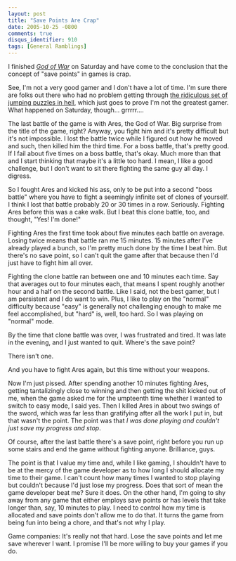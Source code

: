 ```yaml
---
layout: post
title: "Save Points Are Crap"
date: 2005-10-25 -0800
comments: true
disqus_identifier: 910
tags: [General Ramblings]
---
```

I finished [*God of
War*](http://www.amazon.com/exec/obidos/ASIN/B0002XL3BA/mhsvortex) on
Saturday and have come to the conclusion that the concept of "save
points" in games is crap.

 See, I'm not a very good gamer and I don't have a lot of time. I'm sure
there are folks out there who had no problem getting through [the
ridiculous set of jumping puzzles in
hell](/archive/2005/10/21/hell-is-full-of-jumping-puzzles.aspx), which
just goes to prove I'm not the greatest gamer. What happened on
Saturday, though... grrrrr....

 The last battle of the game is with Ares, the God of War. Big surprise
from the title of the game, right? Anyway, you fight him and it's pretty
difficult but it's not impossible. I lost the battle twice while I
figured out how he moved and such, then killed him the third time. For a
boss battle, that's pretty good. If I fail about five times on a boss
battle, that's okay. Much more than that and I start thinking that maybe
it's a little too hard. I mean, I like a good challenge, but I don't
want to sit there fighting the same guy all day. I digress.

 So I fought Ares and kicked his ass, only to be put into a second "boss
battle" where you have to fight a seemingly infinite set of clones of
yourself. I think I lost that battle probably 20 or 30 times in a row.
Seriously. Fighting Ares before this was a cake walk. But I beat this
clone battle, too, and thought, "Yes! I'm done!"

 Fighting Ares the first time took about five minutes each battle on
average. Losing twice means that battle ran me 15 minutes. 15 minutes
after I've already played a bunch, so I'm pretty much done by the time I
beat him. But there's no save point, so I can't quit the game after that
because then I'd just have to fight him all over.

 Fighting the clone battle ran between one and 10 minutes each time. Say
that averages out to four minutes each, that means I spent roughly
another hour and a half on the second battle. Like I said, not the best
gamer, but I am persistent and I do want to win. Plus, I like to play on
the "normal" difficulty because "easy" is generally not challenging
enough to make me feel accomplished, but "hard" is, well, too hard. So I
was playing on "normal" mode.

 By the time that clone battle was over, I was frustrated and tired. It
was late in the evening, and I just wanted to quit. Where's the save
point?

 There isn't one.

 And you have to fight Ares again, but this time without your weapons.

 Now I'm just pissed. After spending another 10 minutes fighting Ares,
getting tantalizingly close to winning and then getting the shit kicked
out of me, when the game asked me for the umpteenth time whether I
wanted to switch to easy mode, I said yes. Then I killed Ares in about
two swings of the sword, which was far less than gratifying after all
the work I put in, but that wasn't the point. The point was that *I was
done playing and couldn't just save my progress and stop*.

 Of course, after the last battle there's a save point, right before you
run up some stairs and end the game without fighting anyone. Brilliance,
guys.

 The point is that I value my time and, while I like gaming, I shouldn't
have to be at the mercy of the game developer as to how long I should
allocate my time to their game. I can't count how many times I wanted to
stop playing but couldn't because I'd just lose my progress. Does that
sort of mean the game developer beat me? Sure it does. On the other
hand, I'm going to shy away from any game that either employs save
points or has levels that take longer than, say, 10 minutes to play. I
need to control how my time is allocated and save points don't allow me
to do that. It turns the game from being fun into being a chore, and
that's not why I play.

 Game companies: It's really not that hard. Lose the save points and let
me save wherever I want. I promise I'll be more willing to buy your
games if you do.
